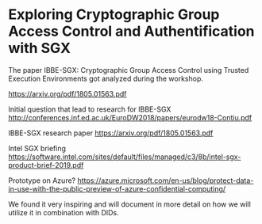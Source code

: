 # Exploring Cryptographic Group Access Control and Authentification with SGX

The paper IBBE-SGX: Cryptographic Group Access Control using Trusted Execution Environments
got analyzed during the workshop. 

https://arxiv.org/pdf/1805.01563.pdf

Initial question that lead to research for IBBE-SGX
http://conferences.inf.ed.ac.uk/EuroDW2018/papers/eurodw18-Contiu.pdf

IBBE-SGX research paper
https://arxiv.org/pdf/1805.01563.pdf

Intel SGX briefing
https://software.intel.com/sites/default/files/managed/c3/8b/intel-sgx-product-brief-2019.pdf

Prototype on Azure?
https://azure.microsoft.com/en-us/blog/protect-data-in-use-with-the-public-preview-of-azure-confidential-computing/



We found it very inspiring and will document in more detail on how we will utilize it in combination with DIDs.

